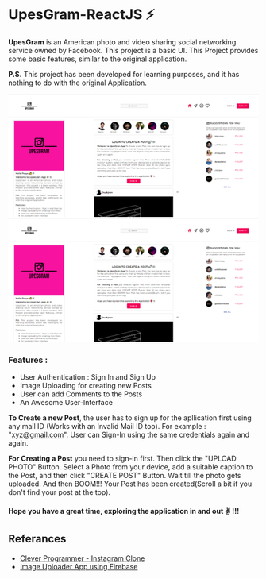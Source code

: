 # UpesGram-ReactJS ⚡

<b>UpesGram</b> is an American photo and video sharing social networking service owned by Facebook. This project is a basic UI. This Project provides some basic features, similar to the original application.

<b>P.S.</b> This project has been developed for learning purposes, and it has nothing to do with the original Application.

![](https://raw.githubusercontent.com/jigyasuk12/UpesGram/main/public/images/screencapture.png)
![](https://github.com/jigyasuk12/UpesGram/blob/master/public/images/screencapture.png)

### Features : 
- User Authentication : Sign In and Sign Up
- Image Uploading for creating new Posts
- User can add Comments to the Posts
- An Awesome User-Interface

<b>To Create a new Post</b>, the user has to sign up for the apllication first using any mail ID (Works with an Invalid Mail ID too). For example : "xyz@gmail.com". User can Sign-In using the same credentials again and again.

<b>For Creating a Post</b> you need to sign-in first. Then click the "UPLOAD PHOTO" Button. Select a Photo from your device, add a suitable caption to the Post, and then click "CREATE POST" Button. Wait till the photo gets uploaded. And then BOOM!!! Your Post has been created(Scroll a bit if you don't find your post at the top).

#### Hope you have a great time, exploring the application in and out ✌ !!!

## Referances

- [Clever Programmer - Instagram Clone](https://www.youtube.com/watch?v=f7T48W0cwXM&list=PLgxM_xd-x_qHa6ErJkxh4wIRc7Q36AMfC&index=4)
- [Image Uploader App using Firebase](https://www.youtube.com/watch?v=34f_SO7SWVA)
